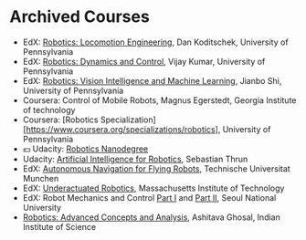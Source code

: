 # Archived Courses
- EdX: [Robotics: Locomotion Engineering](https://www.edx.org/course/robotics-locomotion-engineering), Dan Koditschek, University of Pennsylvania
- EdX: [Robotics: Dynamics and Control](https://www.edx.org/course/robotics-dynamics-and-control), Vijay Kumar, University of Pennsylvania
- EdX: [Robotics: Vision Intelligence and Machine Learning](https://www.edx.org/course/robotics-vision-intelligence-and-machine-learning), Jianbo Shi, University of Pennsylvania
- Coursera: Control of Mobile Robots, Magnus Egerstedt, Georgia Institute of technology
- Coursera: [Robotics Specialization][https://www.coursera.org/specializations/robotics], University of Pennsylvania
- :dollar: Udacity: [Robotics Nanodegree](https://www.udacity.com/robotics)
- Udacity: [Artificial Intelligence for Robotics](https://www.udacity.com/course/artificial-intelligence-for-robotics--cs373), Sebastian Thrun
- EdX: [Autonomous Navigation for Flying Robots](https://www.edx.org/course/autonomous-navigation-flying-robots-tumx-autonavx-0), Technische Universitat Munchen
- EdX: [Underactuated Robotics](https://www.edx.org/course/underactuated-robotics-mitx-6-832x-0), Massachusetts Institute of Technology
- EdX: Robot Mechanics and Control [Part I](https://www.edx.org/course/robot-mechanics-control-part-i-snux-snu446-345-1x) and [Part II](https://www.edx.org/course/robot-mechanics-control-part-ii-snux-snu446-345-2x), Seoul National University
- [Robotics: Advanced Concepts and Analysis](https://nptel.ac.in/courses/112/108/112108093/#), Ashitava Ghosal, Indian Institute of Science
